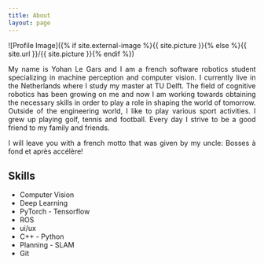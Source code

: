 ```yaml
---
title: About
layout: page
---
```

![Profile Image]({% if site.external-image %}{{ site.picture }}{% else %}{{ site.url }}/{{ site.picture }}{% endif %})
<div style="text-align: justify">
<p>My name is Yohan Le Gars and I am a french software robotics student specializing in machine perception and computer vision. I currently live in the Netherlands where I study my master at TU Delft. The field of cognitive robotics has been growing on me and now I am working
towards obtaining the necessary skills in order to play a role in shaping the world of tomorrow. Outside of the engineering world, I like to play various sport activities. I grew up playing golf, tennis and football. Every day I strive to be a good friend to my family and friends.</p>

<p>I will leave you with a french motto that was given by my uncle: Bosses à fond et après accélère!</p>
</div>
<h2>Skills</h2>

<ul class="skill-list">
	<li>Computer Vision</li>
	<li>Deep Learning</li>
	<li>PyTorch - Tensorflow</li>
	<li>ROS</li>
	<li>ui/ux</li>
	<li>C++ - Python</li>
	<li>Planning - SLAM</li>
	<li>Git</li>
	
</ul>

<!-- <h2>Projects</h2> -->

<!-- <ul>
	<li><a href="https://github.com/yohanlegars/RRT_RRT-star_mobilerobot_pygame">mobilerobot_pygame</a></li>
	<li><a href="https://github.com/yohanlegars/Hand-Commands">Hand commands vision project</a></li>
	
</ul> -->
